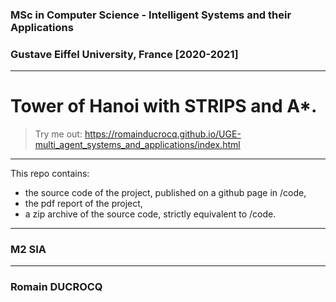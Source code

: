 ### MSc in Computer Science - Intelligent Systems and their Applications
### Gustave Eiffel University, France [2020-2021]

****

# Tower of Hanoi with STRIPS and A*.
> Try me out: https://romainducrocq.github.io/UGE-multi_agent_systems_and_applications/index.html

****

This repo contains:  
- the source code of the project, published on a github page in /code,  
- the pdf report of the project,  
- a zip archive of the source code, strictly equivalent to /code.    

****

### M2 SIA

****

### Romain DUCROCQ

